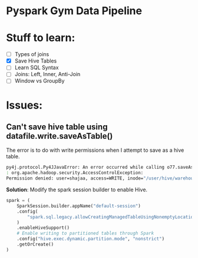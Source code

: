 # Pyspark Gym Data Pipeline

# Stuff to learn:
- [ ] Types of joins
- [x] Save Hive Tables
- [ ] Learn SQL Syntax
- [ ] Joins: Left, Inner, Anti-Join
- [ ] Window vs GroupBy

# Issues:

## Can't save hive table using datafile.write.saveAsTable()

The error is to do with write permissions when I attempt to save as a hive table. 

```bash
py4j.protocol.Py4JJavaError: An error occurred while calling o77.saveAsTable.
: org.apache.hadoop.security.AccessControlException: 
Permission denied: user=shajaa, access=WRITE, inode="/user/hive/warehouse":hive:hive:drwxrwx--x
```


**Solution**:
Modify the spark session builder to enable Hive.

```python
spark = (
    SparkSession.builder.appName("default-session")
    .config(
        "spark.sql.legacy.allowCreatingManagedTableUsingNonemptyLocation", "true"
    )
    .enableHiveSupport()
    # Enable writing to partitioned tables through Spark
    .config("hive.exec.dynamic.partition.mode", "nonstrict")
    .getOrCreate()
)
```
